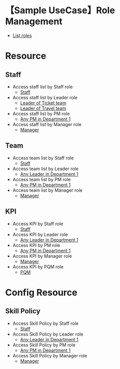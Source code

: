 # 【Sample UseCase】Role Management 
- [List roles](d1_list_roles.md)
# Resource 

## Staff 
- Access staff list by Staff role
  - [Staff](use_case_staff_list_staff(nhoang).md)
- Access staff list by Leader role
  - [Leader of Ticket team](use_case_staff_list_leader(ttuan).md)
  - [Leader of Travel team](use_case_staff_list_leader(nghoang).md)
- Access staff list by PM role
  - [Any PM in Department 1](use_case_staff_list_pm(vkiet).md)
- Access staff list by Manager role
  - [Manager](use_case_staff_list_manager(bnguyen).md)

## Team
- Access team list by Staff role
  - [Staff](use_case_team_list_staff(nhoang).md)
- Access team list by Leader role
  - [Any Leader in Department 1](use_case_team_list_leader(ttuan).md)
- Access team list by PM role
  - [Any PM in Department 1](use_case_team_list_pm(vkiet).md)
- Access team list by Manager role
  - [Manager](use_case_team_list_manager(bnguyen).md)

## KPI
- Access KPI by Staff role
  - [Staff](use_case_kpi_staff(nhoang).md)
- Access KPI by Leader role
  - [Any Leader in Department 1](use_case_kpi_leader(ttuan).md)
- Access KPI by PM role
  - [Any PM in Department 1](use_case_kpi_pm(vkiet).md)
- Access KPI by Manager role
  - [Manager](use_case_kpi_manager(bnguyen).md)
- Access KPI by PQM role
  - [PQM](use_case_kpi_pqm(ngthy).md)

# Config Resource 
## Skill Policy 
- Access Skill Policy by Staff role
  - [Staff](use_case_skill_policy_staff(nhoang).md)
- Access Skill Policy by Leader role
  - [Any Leader in Department 1](use_case_skill_policy_leader(ttuan).md)
- Access Skill Policy by PM role
  - [Any PM in Department 1](use_case_skill_policy_pm(vkiet).md)
- Access Skill Policy by Manager role
  - [Manager](use_case_skill_policy_manager(bnguyen).md)
